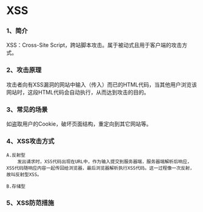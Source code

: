 # XSS
### 1、简介

XSS：Cross-Site Script，跨站脚本攻击。属于被动式且用于客户端的攻击方式。


### 2、攻击原理

攻击者向有XSS漏洞的网站中输入（传入）而已的HTML代码，当其他用户浏览该网站时，这段HTML代码会自动执行，从而达到攻击的目的。

### 3、常见的场景

如盗取用户的Cookie，破坏页面结构，重定向到其它网站等。

### 4、XSS攻击方式

	A.反射型
		发出请求时，XSS代码出现在URL中，作为输入提交到服务器端，服务器端解析后响应，XSS代码随响应内容一起传回给浏览器，最后浏览器解析执行XSS代码。这一过程像一次反射，故叫反射型XSS。
	
	B.存储型


### 5、XSS防范措施
